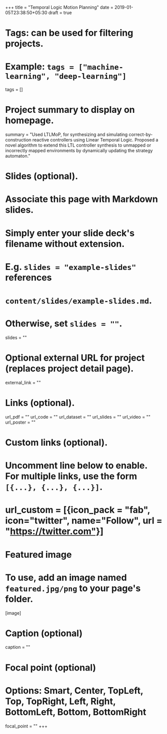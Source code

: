 +++
title = "Temporal Logic Motion Planning"
date = 2019-01-05T23:38:50+05:30
draft = true

# Tags: can be used for filtering projects.
# Example: `tags = ["machine-learning", "deep-learning"]`
tags = []

# Project summary to display on homepage.
summary = "Used LTLMoP, for synthesizing  and simulating correct-by-construction reactive controllers using Linear Temporal Logic. Proposed a novel algorithm to extend this LTL controller synthesis to unmapped or incorrectly mapped environments by dynamically updating the strategy automaton."

# Slides (optional).
#   Associate this page with Markdown slides.
#   Simply enter your slide deck's filename without extension.
#   E.g. `slides = "example-slides"` references 
#   `content/slides/example-slides.md`.
#   Otherwise, set `slides = ""`.
slides = ""

# Optional external URL for project (replaces project detail page).
external_link = ""

# Links (optional).
url_pdf = ""
url_code = ""
url_dataset = ""
url_slides = ""
url_video = ""
url_poster = ""

# Custom links (optional).
#   Uncomment line below to enable. For multiple links, use the form `[{...}, {...}, {...}]`.
# url_custom = [{icon_pack = "fab", icon="twitter", name="Follow", url = "https://twitter.com"}]

# Featured image
# To use, add an image named `featured.jpg/png` to your page's folder. 
[image]
  # Caption (optional)
  caption = ""

  # Focal point (optional)
  # Options: Smart, Center, TopLeft, Top, TopRight, Left, Right, BottomLeft, Bottom, BottomRight
  focal_point = ""
+++
